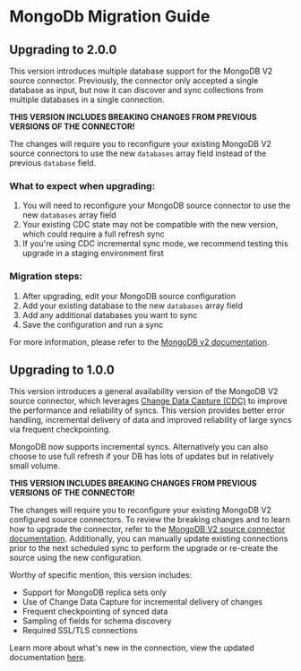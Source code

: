 # MongoDb Migration Guide

## Upgrading to 2.0.0

This version introduces multiple database support for the MongoDB V2 source connector. Previously, the connector only accepted a single database as input, but now it can discover and sync collections from multiple databases in a single connection.

**THIS VERSION INCLUDES BREAKING CHANGES FROM PREVIOUS VERSIONS OF THE CONNECTOR!**

The changes will require you to reconfigure your existing MongoDB V2 source connectors to use the new `databases` array field instead of the previous `database` field.

### What to expect when upgrading:

1. You will need to reconfigure your MongoDB source connector to use the new `databases` array field
2. Your existing CDC state may not be compatible with the new version, which could require a full refresh sync
3. If you're using CDC incremental sync mode, we recommend testing this upgrade in a staging environment first

### Migration steps:

1. After upgrading, edit your MongoDB source configuration
2. Add your existing database to the new `databases` array field
3. Add any additional databases you want to sync
4. Save the configuration and run a sync

For more information, please refer to the [MongoDB v2 documentation](/integrations/sources/mongodb-v2/).

## Upgrading to 1.0.0

This version introduces a general availability version of the MongoDB V2 source connector, which leverages
[Change Data Capture (CDC)](/platform/understanding-airbyte/cdc) to improve the performance and
reliability of syncs. This version provides better error handling, incremental delivery of data and improved
reliability of large syncs via frequent checkpointing.

MongoDB now supports incremental syncs. Alternatively you can also choose to use full refresh if your DB has lots of updates but in relatively 
small volume.

**THIS VERSION INCLUDES BREAKING CHANGES FROM PREVIOUS VERSIONS OF THE CONNECTOR!**

The changes will require you to reconfigure your existing MongoDB V2 configured source connectors. To review the
breaking changes and to learn how to upgrade the connector, refer to the [MongoDB V2 source connector documentation](/integrations/sources/mongodb-v2#upgrade-from-previous-version).
Additionally, you can manually update existing connections prior to the next scheduled sync to perform the upgrade or
re-create the source using the new configuration.

Worthy of specific mention, this version includes:

- Support for MongoDB replica sets only
- Use of Change Data Capture for incremental delivery of changes
- Frequent checkpointing of synced data
- Sampling of fields for schema discovery
- Required SSL/TLS connections

Learn more about what's new in the connection, view the updated documentation [here](/integrations/sources/mongodb-v2/).

